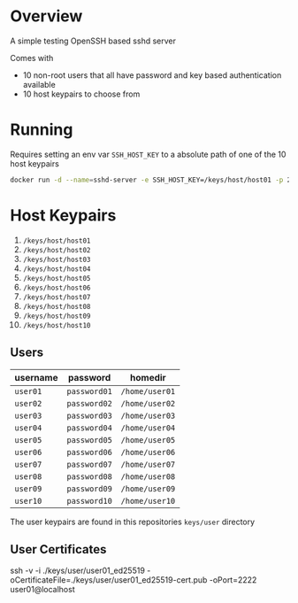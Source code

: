 # Overview

A simple testing OpenSSH based sshd server

Comes with

* 10 non-root users that all have password and key based authentication available
* 10 host keypairs to choose from

# Running

Requires setting an env var `SSH_HOST_KEY` to a absolute path of one of the 10 host keypairs

```bash
docker run -d --name=sshd-server -e SSH_HOST_KEY=/keys/host/host01 -p 2222:22  capecodes/sshd-testing:latest
```
# Host Keypairs

1. `/keys/host/host01`
1. `/keys/host/host02`
1. `/keys/host/host03`
1. `/keys/host/host04`
1. `/keys/host/host05`
1. `/keys/host/host06`
1. `/keys/host/host07`
1. `/keys/host/host08`
1. `/keys/host/host09`
1. `/keys/host/host10`

## Users

|username|password|homedir|
|--------|--------|-------|
|`user01`|`password01`|`/home/user01`|
|`user02`|`password02`|`/home/user02`|
|`user03`|`password03`|`/home/user03`|
|`user04`|`password04`|`/home/user04`|
|`user05`|`password05`|`/home/user05`|
|`user06`|`password06`|`/home/user06`|
|`user07`|`password07`|`/home/user07`|
|`user08`|`password08`|`/home/user08`|
|`user09`|`password09`|`/home/user09`|
|`user10`|`password10`|`/home/user10`|

The user keypairs are found in this repositories `keys/user` directory

## User Certificates

ssh -v -i ./keys/user/user01_ed25519 -oCertificateFile=./keys/user/user01_ed25519-cert.pub -oPort=2222 user01@localhost
